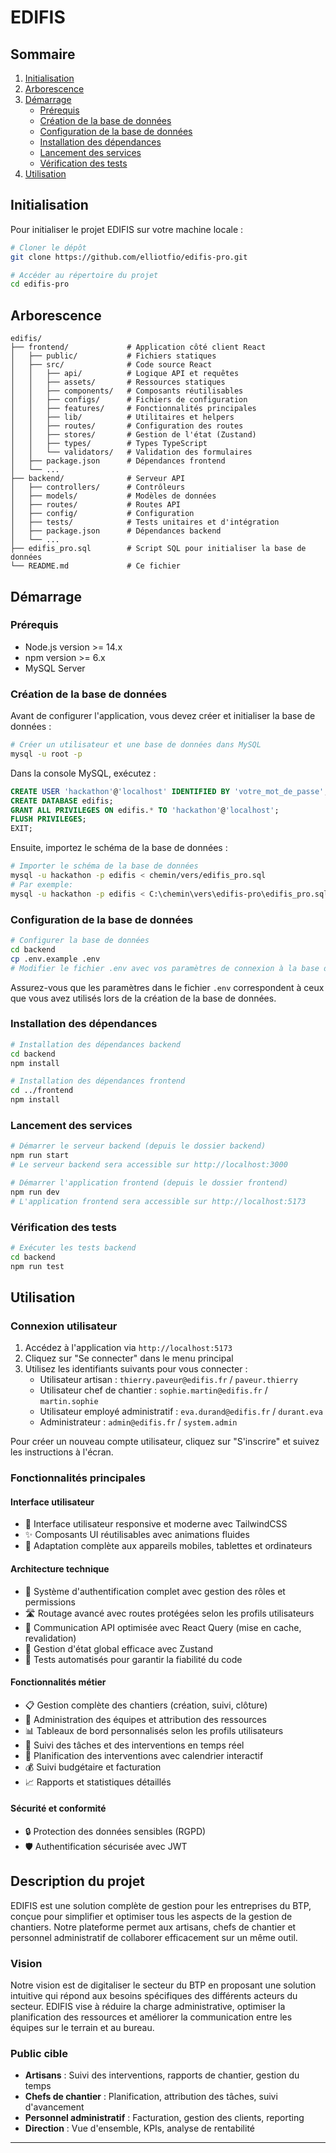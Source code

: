 # EDIFIS

## Sommaire
1. [Initialisation](#initialisation)
2. [Arborescence](#arborescence)
3. [Démarrage](#démarrage)
   - [Prérequis](#prérequis)
   - [Création de la base de données](#création-de-la-base-de-données)
   - [Configuration de la base de données](#configuration-de-la-base-de-données)
   - [Installation des dépendances](#installation-des-dépendances)
   - [Lancement des services](#lancement-des-services)
   - [Vérification des tests](#vérification-des-tests)
4. [Utilisation](#utilisation)

## Initialisation

Pour initialiser le projet EDIFIS sur votre machine locale :

```bash
# Cloner le dépôt
git clone https://github.com/elliotfio/edifis-pro.git

# Accéder au répertoire du projet
cd edifis-pro
```

## Arborescence

```
edifis/
├── frontend/             # Application côté client React
│   ├── public/           # Fichiers statiques
│   ├── src/              # Code source React
│   │   ├── api/          # Logique API et requêtes
│   │   ├── assets/       # Ressources statiques
│   │   ├── components/   # Composants réutilisables
│   │   ├── configs/      # Fichiers de configuration
│   │   ├── features/     # Fonctionnalités principales
│   │   ├── lib/          # Utilitaires et helpers
│   │   ├── routes/       # Configuration des routes
│   │   ├── stores/       # Gestion de l'état (Zustand)
│   │   ├── types/        # Types TypeScript
│   │   └── validators/   # Validation des formulaires
│   ├── package.json      # Dépendances frontend
│   └── ...
├── backend/              # Serveur API
│   ├── controllers/      # Contrôleurs
│   ├── models/           # Modèles de données
│   ├── routes/           # Routes API
│   ├── config/           # Configuration
│   ├── tests/            # Tests unitaires et d'intégration
│   ├── package.json      # Dépendances backend
│   └── ...
├── edifis_pro.sql        # Script SQL pour initialiser la base de données
└── README.md             # Ce fichier
```

## Démarrage

### Prérequis
- Node.js version >= 14.x
- npm version >= 6.x
- MySQL Server

### Création de la base de données

Avant de configurer l'application, vous devez créer et initialiser la base de données :

```bash
# Créer un utilisateur et une base de données dans MySQL
mysql -u root -p
```

Dans la console MySQL, exécutez :
```sql
CREATE USER 'hackathon'@'localhost' IDENTIFIED BY 'votre_mot_de_passe';
CREATE DATABASE edifis;
GRANT ALL PRIVILEGES ON edifis.* TO 'hackathon'@'localhost';
FLUSH PRIVILEGES;
EXIT;
```

Ensuite, importez le schéma de la base de données :
```bash
# Importer le schéma de la base de données
mysql -u hackathon -p edifis < chemin/vers/edifis_pro.sql
# Par exemple:
mysql -u hackathon -p edifis < C:\chemin\vers\edifis-pro\edifis_pro.sql
```

### Configuration de la base de données

```bash
# Configurer la base de données
cd backend
cp .env.example .env
# Modifier le fichier .env avec vos paramètres de connexion à la base de données
```

Assurez-vous que les paramètres dans le fichier `.env` correspondent à ceux que vous avez utilisés lors de la création de la base de données.

### Installation des dépendances

```bash
# Installation des dépendances backend
cd backend
npm install

# Installation des dépendances frontend
cd ../frontend
npm install
```

### Lancement des services

```bash
# Démarrer le serveur backend (depuis le dossier backend)
npm run start
# Le serveur backend sera accessible sur http://localhost:3000

# Démarrer l'application frontend (depuis le dossier frontend)
npm run dev
# L'application frontend sera accessible sur http://localhost:5173
```

### Vérification des tests

```bash
# Exécuter les tests backend
cd backend
npm run test
```

## Utilisation

### Connexion utilisateur

1. Accédez à l'application via `http://localhost:5173`
2. Cliquez sur "Se connecter" dans le menu principal
3. Utilisez les identifiants suivants pour vous connecter :
   - Utilisateur artisan : `thierry.paveur@edifis.fr` / `paveur.thierry`
   - Utilisateur chef de chantier : `sophie.martin@edifis.fr` / `martin.sophie`
   - Utilisateur employé administratif : `eva.durand@edifis.fr` / `durant.eva`
   - Administrateur : `admin@edifis.fr` / `system.admin`

Pour créer un nouveau compte utilisateur, cliquez sur "S'inscrire" et suivez les instructions à l'écran.

### Fonctionnalités principales

#### Interface utilisateur
- 🎨 Interface utilisateur responsive et moderne avec TailwindCSS
- ✨ Composants UI réutilisables avec animations fluides
- 📱 Adaptation complète aux appareils mobiles, tablettes et ordinateurs

#### Architecture technique
- 🔐 Système d'authentification complet avec gestion des rôles et permissions
- 🛣️ Routage avancé avec routes protégées selon les profils utilisateurs
- 📡 Communication API optimisée avec React Query (mise en cache, revalidation)
- 🔄 Gestion d'état global efficace avec Zustand
- 🧪 Tests automatisés pour garantir la fiabilité du code

#### Fonctionnalités métier
- 📋 Gestion complète des chantiers (création, suivi, clôture)
- 👷 Administration des équipes et attribution des ressources
- 📊 Tableaux de bord personnalisés selon les profils utilisateurs
- 📝 Suivi des tâches et des interventions en temps réel
- 📅 Planification des interventions avec calendrier interactif
- 💰 Suivi budgétaire et facturation
- 📈 Rapports et statistiques détaillés

#### Sécurité et conformité
- 🔒 Protection des données sensibles (RGPD)
- 🛡️ Authentification sécurisée avec JWT

## Description du projet

EDIFIS est une solution complète de gestion pour les entreprises du BTP, conçue pour simplifier et optimiser tous les aspects de la gestion de chantiers. Notre plateforme permet aux artisans, chefs de chantier et personnel administratif de collaborer efficacement sur un même outil.

### Vision

Notre vision est de digitaliser le secteur du BTP en proposant une solution intuitive qui répond aux besoins spécifiques des différents acteurs du secteur. EDIFIS vise à réduire la charge administrative, optimiser la planification des ressources et améliorer la communication entre les équipes sur le terrain et au bureau.

### Public cible

- **Artisans** : Suivi des interventions, rapports de chantier, gestion du temps
- **Chefs de chantier** : Planification, attribution des tâches, suivi d'avancement
- **Personnel administratif** : Facturation, gestion des clients, reporting
- **Direction** : Vue d'ensemble, KPIs, analyse de rentabilité

---